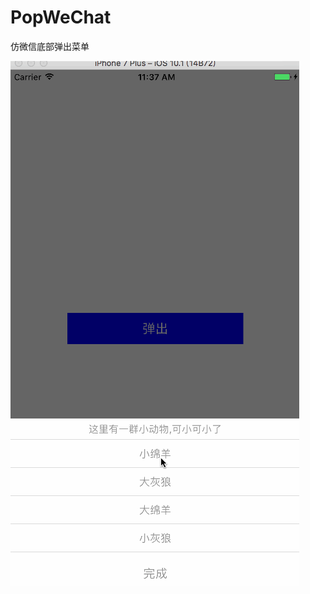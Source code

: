 # PopWeChat
仿微信底部弹出菜单


<img src="https://github.com/OneHalfTooth/PopWeChat/blob/master/PopWeChar.gif"/>